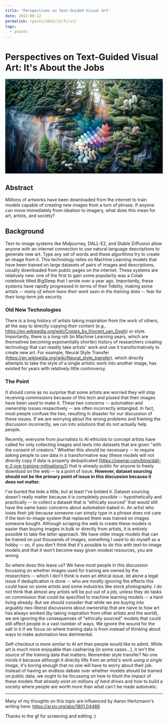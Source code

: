 ```yaml
---
title: 'Perspectives on Text-Guided Visual Art'
date: 2012-09-12
permalink: /posts/2022/12/first/
tags:
  - poasts
---
```


# Perspectives on Text-Guided Visual Art: It's About the Jobs

![something captionable](../images/FKE4gxCUcAApJLo.jpg)

## Abstract

Millions of artworks have been downloaded from the internet to train models capable of creating new images from a turn of phrase. If anyone can move immediately from ideation to imagery, what does this mean for art, artists, and society?

## Background

Text-to-image systems like Midjourney, DALL-E2, and Stable Diffusion allow anyone with an internet connection to use natural language descriptions to generate new art. Type any set of words and these algorithms try to create an image from it. This technology relies on Machine Learning models that have 
been trained on large datasets of pairs of images and descriptions, usually downloaded from public pages on the internet. These systems are relatively new: one of the first to gain some popularity was a Colab notebook titled BigSleep that I wrote over a year ago. Importantly, these systems have rapidly progressed in terms of their fidelity, making some artists -- *many of whom have their work seen in the training data* -- fear for their long-term job security.

### Old New Technologies

There is a long history of artists taking inspiration from the work of others, all the way to directly copying their content (e.g., https://en.wikipedia.org/wiki/Copies_by_Vincent_van_Gogh) or style. Importantly, there is a long-ish (in Machine Learning years, which are themselves becoming exponentially shorter) history of researchers creating technology that can readily take artists' work and use it transformatively to create new art. For example, Neural Style Transfer (https://en.wikipedia.org/wiki/Neural_style_transfer), which directly attempts to take the style of a single artistic work into another image, has existed for years with relatively little controversy. 

### The Point

It should come as no surprise that some artists are worried they will stop receiving commissions because of this tech and pissed that their images have been used to make it. These two concerns -- automation and ownership issues respectively -- are often incorrectly entangled. In fact, most people confuse the two, resulting in disaster for our discussion of these issues. If we are worrying about the wrong problems and framing the discussion incorrectly, we run into solutions that do not actually help people. 

Recently, everyone from journalists to AI ethicists to concept artists have called for only collecting images and texts into datasets that are given "with the consent of creators." Whether this should be necessary -- to require asking people to use data in a transformative way (these models will not directly copy if data is properly deduplicated [https://openai.com/blog/dall-e-2-pre-training-mitigations/]) that is already public for anyone to freely download on the web -- is a point of issue. **However, dataset sourcing should not be the primary point of issue in this discussion because it does not matter.**

I've buried the lede a little, but at least I've bolded it. Dataset sourcing doesn't really matter because it is completely possible -- hypothetically and practically -- to collect a dataset that is "ethically sourced" that would still have the same basic concerns about automation baked in. An artist who loses their job because someone can simply type in a phrase does not care if the text-to-image system that replaced them was trained on images someone bought. Although scraping the web to create these models is easier than buying images in bulk or directly from artists, it is entirely possible to take the latter approach. We have older image models that can be trained on just thousands of images, something I used to do myself as a hobby -- so, if you don't think that it's possible to do this with text-to-image models and that it won't become easy given modest resources, you are wrong.

So where does this leave us? We have most people in this discussion focussing on whether images used for training are owned by the researchers -- which I don't think is even an ethical issue, let alone a legal issue if deduplication is done -- who are mostly ignoring the effects this could have on some artists and some industries like stock photography. I do not think that almost any artists will be put out of a job, unless they do tasks on commission that could be specified to machine learning models -- a hard living already. But we should consider that while we are buying into arguably neo-liberal discussions about ownership that are naive to how art has always worked (by taking inspiration from other artists and the world), we are ignoring the consequenses of "ethically sourced" models that could still affect people in a vast number of ways. We ignore the wound for the salt in it if we focus on where training data is from instead of thinking about ways to make automation less detrimental. 

Self-checkout is more similar to AI art than people would like to admit. While art is much more enjoyable than cashiering (in some cases...), it isn't the source of the training data that matters. Remember style transfer? No one minds it because although it directly lifts from an artist's work *using a single image*, it's boring enough that no one will have to worry about their job. Instead of having an endless debate over whether models should be trained on public data, we ought to be focussing on how to blunt the impact of these models *that already exist on millions of hard drives* and how to build a society where people are worth more than what can't be made automatic.


___________________________________________________________________________________________________________
Many of my thoughts on this topic are influenced by Aaron Hertzmann's writing here: https://arxiv.org/abs/1801.04486

Thanks to the gf for screening and editing :)
